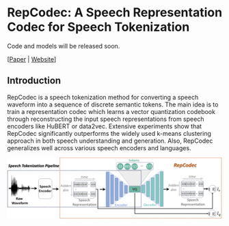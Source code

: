 # RepCodec: A Speech Representation Codec for Speech Tokenization

Code and models will be released soon.

[[Paper]() | [Website]()]

## Introduction
RepCodec is a speech tokenization method for converting a speech waveform into a sequence of discrete semantic tokens.
The main idea is to train a representation codec which learns a vector quantization codebook through reconstructing the input speech representations from speech encoders like HuBERT or data2vec.
Extensive experiments show that RepCodec significantly outperforms the widely used k-means clustering approach in both speech understanding and generation.
Also, RepCodec generalizes well across various speech encoders and languages.

<img src="images/RepCodec.png" alt="se" width="1000" />

